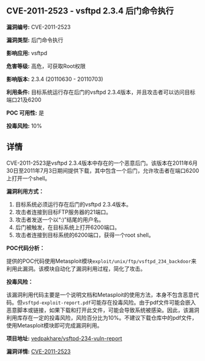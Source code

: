 ## CVE-2011-2523 - vsftpd 2.3.4 后门命令执行

**漏洞编号:** CVE-2011-2523

**漏洞类型:** 后门命令执行

**影响应用:** vsftpd

**危害等级:** 高危，可获取Root权限

**影响版本:** 2.3.4 (20110630 - 20110703)

**利用条件:** 目标系统运行存在后门的vsftpd 2.3.4版本，并且攻击者可以访问目标端口21及6200

**POC 可用性:** 是

**投毒风险:** 10%

## 详情

CVE-2011-2523是vsftpd 2.3.4版本中存在的一个恶意后门。该版本在2011年6月30日至2011年7月3日期间提供下载，其中包含一个后门，允许攻击者在端口6200上打开一个shell。 

**漏洞利用方式：**

1.  目标系统必须运行存在后门的vsftpd 2.3.4版本。
2.  攻击者连接到目标FTP服务器的21端口。
3.  攻击者发送一个以“:)”结尾的用户名。
4.  后门被触发，在目标系统上打开6200端口。
5.  攻击者连接到目标系统的6200端口，获得一个root shell。

**POC代码分析：**

提供的POC代码使用Metasploit模块`exploit/unix/ftp/vsftpd_234_backdoor`来利用此漏洞。该模块自动化了漏洞利用过程，简化了攻击。

**投毒风险：**

该漏洞利用代码主要是一个说明文档和Metasploit的使用方法，本身不包含恶意代码。但`vsftpd-exploit-report.pdf`可能存在投毒风险。由于pdf文件可能会嵌入恶意脚本或链接，如果下载和打开此文件，可能会导致系统被感染。因此，该漏洞利用库存在一定的投毒风险，风险百分比为10%。不建议下载仓库中的pdf文件，使用Metasploit模块即可完成漏洞利用。

**项目地址:** [vedpakhare/vsftpd-234-vuln-report](https://github.com/vedpakhare/vsftpd-234-vuln-report)

**漏洞详情:** [CVE-2011-2523](https://nvd.nist.gov/vuln/detail/CVE-2011-2523)